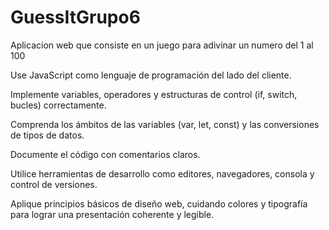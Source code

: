 # GuessItGrupo6
Aplicacion web que consiste en un juego para adivinar un numero del 1 al 100

Use JavaScript como lenguaje de programación del lado del cliente.

Implemente variables, operadores y estructuras de control (if, switch, bucles) correctamente.

Comprenda los ámbitos de las variables (var, let, const) y las conversiones de tipos de datos.

Documente el código con comentarios claros.

Utilice herramientas de desarrollo como editores, navegadores, consola y control de versiones.

Aplique principios básicos de diseño web, cuidando colores y tipografía para lograr una presentación coherente y legible.
